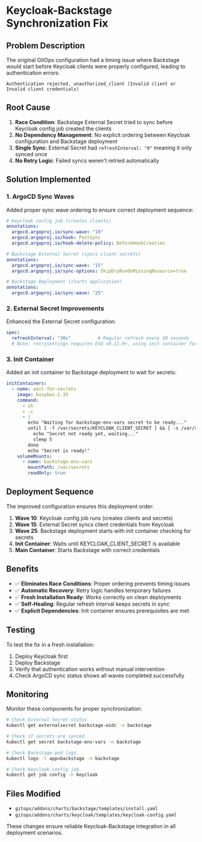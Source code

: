 # Keycloak-Backstage Synchronization Fix

## Problem Description

The original GitOps configuration had a timing issue where Backstage would start before Keycloak clients were properly configured, leading to authentication errors:

```
Authentication rejected, unauthorized_client (Invalid client or Invalid client credentials)
```

## Root Cause

1. **Race Condition**: Backstage External Secret tried to sync before Keycloak config job created the clients
2. **No Dependency Management**: No explicit ordering between Keycloak configuration and Backstage deployment
3. **Single Sync**: External Secret had `refreshInterval: "0"` meaning it only synced once
4. **No Retry Logic**: Failed syncs weren't retried automatically

## Solution Implemented

### 1. ArgoCD Sync Waves

Added proper sync wave ordering to ensure correct deployment sequence:

```yaml
# Keycloak config job (creates clients)
annotations:
  argocd.argoproj.io/sync-wave: "10"
  argocd.argoproj.io/hook: PostSync
  argocd.argoproj.io/hook-delete-policy: BeforeHookCreation

# Backstage External Secret (syncs client secrets)
annotations:
  argocd.argoproj.io/sync-wave: "15"
  argocd.argoproj.io/sync-options: SkipDryRunOnMissingResource=true

# Backstage Deployment (starts application)
annotations:
  argocd.argoproj.io/sync-wave: "25"
```

### 2. External Secret Improvements

Enhanced the External Secret configuration:

```yaml
spec:
  refreshInterval: "30s"          # Regular refresh every 30 seconds
  # Note: retrySettings requires ESO v0.11.0+, using init container for reliability instead
```

### 3. Init Container

Added an init container to Backstage deployment to wait for secrets:

```yaml
initContainers:
  - name: wait-for-secrets
    image: busybox:1.35
    command:
      - sh
      - -c
      - |
        echo "Waiting for backstage-env-vars secret to be ready..."
        until [ -f /var/secrets/KEYCLOAK_CLIENT_SECRET ] && [ -s /var/secrets/KEYCLOAK_CLIENT_SECRET ]; do
          echo "Secret not ready yet, waiting..."
          sleep 5
        done
        echo "Secret is ready!"
    volumeMounts:
      - name: backstage-env-vars
        mountPath: /var/secrets
        readOnly: true
```

## Deployment Sequence

The improved configuration ensures this deployment order:

1. **Wave 10**: Keycloak config job runs (creates clients and secrets)
2. **Wave 15**: External Secret syncs client credentials from Keycloak
3. **Wave 25**: Backstage deployment starts with init container checking for secrets
4. **Init Container**: Waits until KEYCLOAK_CLIENT_SECRET is available
5. **Main Container**: Starts Backstage with correct credentials

## Benefits

- ✅ **Eliminates Race Conditions**: Proper ordering prevents timing issues
- ✅ **Automatic Recovery**: Retry logic handles temporary failures
- ✅ **Fresh Installation Ready**: Works correctly on clean deployments
- ✅ **Self-Healing**: Regular refresh interval keeps secrets in sync
- ✅ **Explicit Dependencies**: Init container ensures prerequisites are met

## Testing

To test the fix in a fresh installation:

1. Deploy Keycloak first
2. Deploy Backstage
3. Verify that authentication works without manual intervention
4. Check ArgoCD sync status shows all waves completed successfully

## Monitoring

Monitor these components for proper synchronization:

```bash
# Check External Secret status
kubectl get externalsecret backstage-oidc -n backstage

# Check if secrets are synced
kubectl get secret backstage-env-vars -n backstage

# Check Backstage pod logs
kubectl logs -l app=backstage -n backstage

# Check Keycloak config job
kubectl get job config -n keycloak
```

## Files Modified

- `gitops/addons/charts/backstage/templates/install.yaml`
- `gitops/addons/charts/keycloak/templates/keycloak-config.yaml`

These changes ensure reliable Keycloak-Backstage integration in all deployment scenarios.
